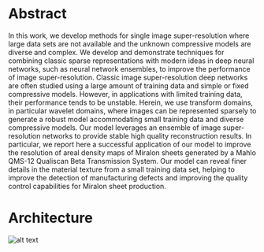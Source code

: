 # Abstract

In this work, we develop methods for single image super-resolution where large data sets are not available and the unknown compressive models are diverse and complex. We develop and demonstrate techniques for combining classic sparse representations with modern ideas in deep neural networks, such as neural network ensembles, to improve the performance of image super-resolution. Classic image super-resolution deep networks are often studied using a large amount of training data and simple or fixed compressive models. However, in applications with limited training data, their performance tends to be unstable. Herein, we use transform domains, in particular wavelet domains, where images can be represented sparsely to generate a robust model accommodating small training data and diverse compressive models. Our model leverages an ensemble of image super-resolution networks to provide stable high quality reconstruction results. In particular, we report here a successful application of our model to improve the resolution of areal density maps of Miralon sheets generated by a Mahlo QMS-12 Qualiscan Beta Transmission System. Our model can reveal finer details in the material texture from a small training data set, helping to improve the detection of manufacturing defects and improving the quality control capabilities for Miralon sheet production.  

# Architecture
![alt text](https://github.com/[username]/[reponame]/blob/[branch]/frame.png?raw=true)
